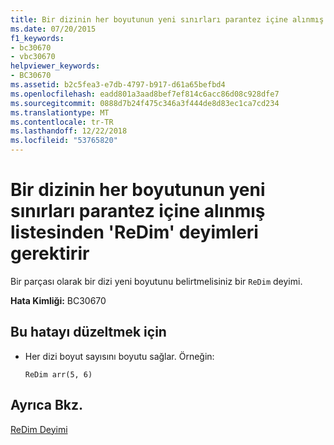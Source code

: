 ```yaml
---
title: Bir dizinin her boyutunun yeni sınırları parantez içine alınmış listesinden 'ReDim' deyimleri gerektirir
ms.date: 07/20/2015
f1_keywords:
- bc30670
- vbc30670
helpviewer_keywords:
- BC30670
ms.assetid: b2c5fea3-e7db-4797-b917-d61a65befbd4
ms.openlocfilehash: eadd801a3aad8bef7ef814c6acc86d08c928dfe7
ms.sourcegitcommit: 0888d7b24f475c346a3f444de8d83ec1ca7cd234
ms.translationtype: MT
ms.contentlocale: tr-TR
ms.lasthandoff: 12/22/2018
ms.locfileid: "53765820"
---
```

# <a name="redim-statements-require-a-parenthesized-list-of-the-new-bounds-of-each-dimension-of-the-array"></a>Bir dizinin her boyutunun yeni sınırları parantez içine alınmış listesinden 'ReDim' deyimleri gerektirir
Bir parçası olarak bir dizi yeni boyutunu belirtmelisiniz bir `ReDim` deyimi.  
  
 **Hata Kimliği:** BC30670  
  
## <a name="to-correct-this-error"></a>Bu hatayı düzeltmek için  
  
-   Her dizi boyut sayısını boyutu sağlar. Örneğin:  
  
    ```  
    ReDim arr(5, 6)  
    ```  
  
## <a name="see-also"></a>Ayrıca Bkz.  
 [ReDim Deyimi](../../visual-basic/language-reference/statements/redim-statement.md)
